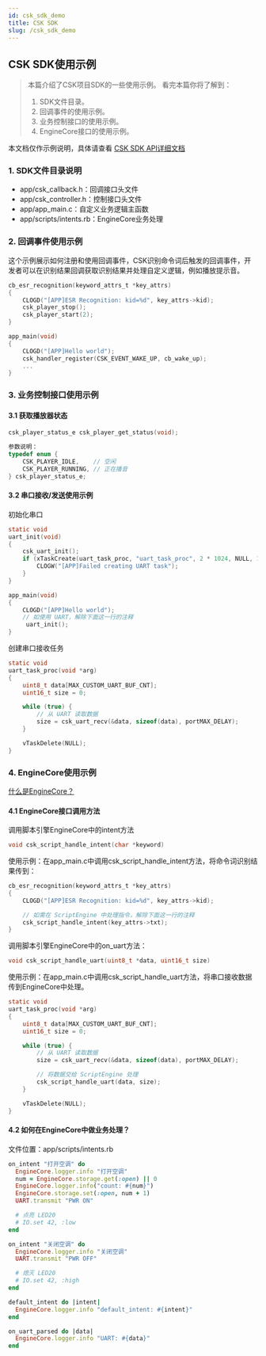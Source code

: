 ```yaml
---
id: csk_sdk_demo
title: CSK SDK
slug: /csk_sdk_demo
---
```


## CSK SDK使用示例

> 本篇介绍了CSK项目SDK的一些使用示例。
> 看完本篇你将了解到：
>
> 1. SDK文件目录。
> 2. 回调事件的使用示例。
> 3. 业务控制接口的使用示例。
> 4. EngineCore接口的使用示例。

本文档仅作示例说明，具体请查看 [CSK SDK API详细文档](https://open.listenai.com/csksdk_api)

### 1. SDK文件目录说明

- app/csk_callback.h：回调接口头文件
- app/csk_controller.h：控制接口头文件
- app/app_main.c：自定义业务逻辑主函数
- app/scripts/intents.rb：EngineCore业务处理

### 2. 回调事件使用示例

这个示例展示如何注册和使用回调事件，CSK识别命令词后触发的回调事件，开发者可以在识别结果回调获取识别结果并处理自定义逻辑，例如播放提示音。

```C
cb_esr_recognition(keyword_attrs_t *key_attrs)
{
    CLOGD("[APP]ESR Recognition: kid=%d", key_attrs->kid);
    csk_player_stop();
    csk_player_start(2);
}

app_main(void)
{
	CLOGD("[APP]Hello world");
	csk_handler_register(CSK_EVENT_WAKE_UP, cb_wake_up);
    ...
}
```

### 3. 业务控制接口使用示例

#### 3.1 获取播放器状态
```C
csk_player_status_e csk_player_get_status(void);

参数说明：
typedef enum {
    CSK_PLAYER_IDLE,    // 空闲
    CSK_PLAYER_RUNNING, // 正在播音
} csk_player_status_e;
```

#### 3.2 串口接收/发送使用示例
初始化串口
```C
static void
uart_init(void)
{
	csk_uart_init();
	if (xTaskCreate(uart_task_proc, "uart_task_proc", 2 * 1024, NULL, 13, NULL) != pdPASS) {
		CLOGW("[APP]Failed creating UART task");
	}
}

app_main(void)
{
	CLOGD("[APP]Hello world");
	// 如使用 UART，解除下面这一行的注释
	 uart_init();
}
```

创建串口接收任务
```C
static void
uart_task_proc(void *arg)
{
	uint8_t data[MAX_CUSTOM_UART_BUF_CNT];
	uint16_t size = 0;

	while (true) {
		// 从 UART 读取数据
		size = csk_uart_recv(&data, sizeof(data), portMAX_DELAY);
	}

	vTaskDelete(NULL);
}
```

### 4. EngineCore使用示例
[什么是EngineCore？](https://open.listenai.com/guides/EngineCore/getting_started)

#### 4.1 EngineCore接口调用方法
调用脚本引擎EngineCore中的intent方法
```C
void csk_script_handle_intent(char *keyword)
```
使用示例：在app_main.c中调用csk_script_handle_intent方法，将命令词识别结果传到：
```C
cb_esr_recognition(keyword_attrs_t *key_attrs)
{
	CLOGD("[APP]ESR Recognition: kid=%d", key_attrs->kid);

	// 如需在 ScriptEngine 中处理指令，解除下面这一行的注释
	csk_script_handle_intent(key_attrs->txt);
}
```

调用脚本引擎EngineCore中的on_uart方法：
```C
void csk_script_handle_uart(uint8_t *data, uint16_t size)
```
使用示例：在app_main.c中调用csk_script_handle_uart方法，将串口接收数据传到EngineCore中处理。

```C
static void
uart_task_proc(void *arg)
{
	uint8_t data[MAX_CUSTOM_UART_BUF_CNT];
	uint16_t size = 0;

	while (true) {
		// 从 UART 读取数据
		size = csk_uart_recv(&data, sizeof(data), portMAX_DELAY);

		// 将数据交给 ScriptEngine 处理
		csk_script_handle_uart(data, size);
	}

	vTaskDelete(NULL);
}
```
#### 4.2 如何在EngineCore中做业务处理？
文件位置：app/scripts/intents.rb
```ruby
on_intent "打开空调" do
  EngineCore.logger.info "打开空调"
  num = EngineCore.storage.get(:open) || 0
  EngineCore.logger.info("count: #{num}")
  EngineCore.storage.set(:open, num + 1)
  UART.transmit "PWR ON"

  # 点亮 LED20
  # IO.set 42, :low
end

on_intent "关闭空调" do
  EngineCore.logger.info "关闭空调"
  UART.transmit "PWR OFF"

  # 熄灭 LED20
  # IO.set 42, :high
end

default_intent do |intent|
  EngineCore.logger.info "default_intent: #{intent}"
end

on_uart_parsed do |data|
  EngineCore.logger.info "UART: #{data}"
end
```
